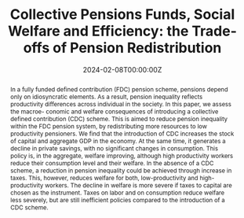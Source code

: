 ---
title: "Collective Pensions Funds, Social Welfare and Efficiency: the Trade-offs of Pension Redistribution"
authors:
- Rodrigo Caputo
- admin

date: "2024-02-08T00:00:00Z"
#doi: "doi.org/10.1080/13504851.2022.2133892"

# Schedule page publish date (NOT publication's date).
publishDate: "2024-01-01T00:00:00Z"

# Publication type.
# Accepts a single type but formatted as a YAML list (for Hugo requirements).
# Enter a publication type from the CSL standard.
publication_types: ["article"]

# Publication name and optional abbreviated publication name.
publication: SNNR
publication_short: ""

abstract: "In a fully funded defined contribution (FDC) pension scheme, pensions depend only on idiosyncratic elements. As a result, pension inequality reflects productivity differences across individual in the society. In this paper, we assess the macroe- conomic and welfare consequences of introducing a collective defined contribution (CDC) scheme. This is aimed to reduce pension inequality within the FDC pension system, by redistributing more resources to low productivity pensioners. We find that the introduction of CDC increases the stock of capital and aggregate GDP in the economy. At the same time, it generates a decline in private savings, with no significant changes in consumption. This policy is, in the aggregate, welfare improving, although high productivity workers reduce their consumption level and their welfare. In the absence of a CDC scheme, a reduction in pension inequality could be achieved through increase in taxes. This, however, reduces welfare for both, low-productivity and high- productivity workers. The decline in welfare is more severe if taxes to capital are chosen as the instrument. Taxes on labor and on consumption reduce welfare less severely, but are still inefficient policies compared to the introduction of a CDC scheme."

links:
#- name: Custom Link
#  url: http://example.org
url_pdf: https://papers.ssrn.com/sol3/papers.cfm?abstract_id=4721177
#url_code: 
#url_dataset: '#'
#url_poster: '#'
#url_project: ''
#url_slides: ''
#url_source: '#'
#url_video: '#'

# Featured image
# To use, add an image named `featured.jpg/png` to your page's folder. 
image:
  focal_point: ""
  preview_only: false


---